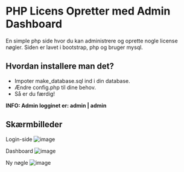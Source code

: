 # PHP Licens Opretter med Admin Dashboard
En simple php side hvor du kan administrere og oprette nogle license nøgler. Siden er lavet i bootstrap, php og bruger mysql.

## Hvordan installere man det?
* Impoter make_database.sql ind i din database.
* Ændre config.php til dine behov.
* Så er du færdig!

**INFO: Admin logginet er: admin | admin**

## Skærmbilleder
Login-side
![image](https://user-images.githubusercontent.com/41484873/166116235-c81a6dd6-f632-4e18-b6e7-0afab9c91a5d.png)

Dashboard
![image](https://user-images.githubusercontent.com/41484873/166116253-140f28d2-94ea-4ca1-99a9-57efecd35c16.png)

Ny nøgle
![image](https://user-images.githubusercontent.com/41484873/166116261-2852e622-1180-4eb4-b1f7-b9e8a3c46219.png)
